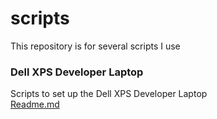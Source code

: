 # scripts
This repository is for several scripts I use

### Dell XPS Developer Laptop
Scripts to set up the Dell XPS Developer Laptop  
[Readme.md](https://github.com/swissglider/scripts/tree/master/xps)
